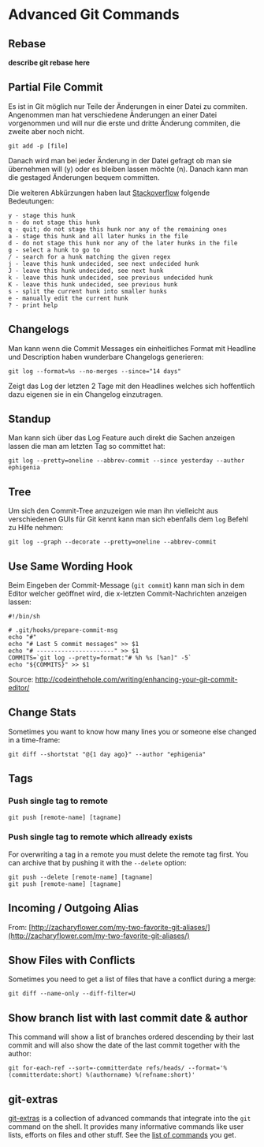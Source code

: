 # Advanced Git Commands

## Rebase

**describe git rebase here**

## Partial File Commit

Es ist in Git möglich nur Teile der Änderungen in einer Datei zu commiten. Angenommen man hat verschiedene Änderungen an einer Datei vorgenommen und will nur die erste und dritte Änderung commiten, die zweite aber noch nicht.

	git add -p [file]

Danach wird man bei jeder Änderung in der Datei gefragt ob man sie übernehmen will (y) oder es bleiben lassen möchte (n). Danach kann man die gestaged Änderungen bequem committen.

Die weiteren Abkürzungen haben laut [Stackoverflow](http://stackoverflow.com/questions/10605405/what-does-each-of-the-y-n-q-a-d-k-j-j-g-e-stand-for-in-context-of-git-p) folgende Bedeutungen:

	y - stage this hunk
	n - do not stage this hunk
	q - quit; do not stage this hunk nor any of the remaining ones
	a - stage this hunk and all later hunks in the file
	d - do not stage this hunk nor any of the later hunks in the file
	g - select a hunk to go to
	/ - search for a hunk matching the given regex
	j - leave this hunk undecided, see next undecided hunk
	J - leave this hunk undecided, see next hunk
	k - leave this hunk undecided, see previous undecided hunk
	K - leave this hunk undecided, see previous hunk
	s - split the current hunk into smaller hunks
	e - manually edit the current hunk
	? - print help

## Changelogs

Man kann wenn die Commit Messages ein einheitliches Format mit Headline und Description haben wunderbare Changelogs generieren:

	git log --format=%s --no-merges --since="14 days"

Zeigt das Log der letzten 2 Tage mit den Headlines welches sich hoffentlich dazu eigenen sie in ein Changelog einzutragen.

## Standup

Man kann sich über das Log Feature auch direkt die Sachen anzeigen lassen die man am letzten Tag so committet hat:

	git log --pretty=oneline --abbrev-commit --since yesterday --author ephigenia

## Tree

Um sich den Commit-Tree anzuzeigen wie man ihn vielleicht aus verschiedenen GUIs für Git kennt kann man sich ebenfalls dem `log` Befehl zu Hilfe nehmen:

	git log --graph --decorate --pretty=oneline --abbrev-commit
	
## Use Same Wording Hook

Beim Eingeben der Commit-Message (`git commit`) kann man sich in dem Editor welcher geöffnet wird, die x-letzten Commit-Nachrichten anzeigen lassen:

	#!/bin/sh
	
	# .git/hooks/prepare-commit-msg
	echo "#"
	echo "# Last 5 commit messages" >> $1
	echo "# ----------------------" >> $1
	COMMITS=`git log --pretty=format:"# %h %s [%an]" -5`
	echo "${COMMITS}" >> $1

Source: http://codeinthehole.com/writing/enhancing-your-git-commit-editor/

## Change Stats

Sometimes you want to know how many lines you or someone else changed in a time-frame:

	git diff --shortstat "@{1 day ago}" --author "ephigenia"

## Tags

### Push single tag to remote

	git push [remote-name] [tagname]

### Push single tag to remote which allready exists

For overwriting a tag in a remote you must delete the remote tag first. You can archive that by pushing it with the `--delete` option:

	git push --delete [remote-name] [tagname]
	git push [remote-name] [tagname]

## Incoming / Outgoing Alias

From: [http://zacharyflower.com/my-two-favorite-git-aliases/](http://zacharyflower.com/my-two-favorite-git-aliases/)

## Show Files with Conflicts

Sometimes you need to get a list of files that have a conflict during a merge:

	git diff --name-only --diff-filter=U

## Show branch list with last commit date & author

This command will show a list of branches ordered descending by their last commit and will also show the date of the last commit together with the author:

	git for-each-ref --sort=-committerdate refs/heads/ --format='%(committerdate:short) %(authorname) %(refname:short)'

## git-extras

[git-extras](https://github.com/visionmedia/git-extras) is a collection of advanced commands that integrate into the `git` command on the shell. It provides many informative commands like user lists, efforts on files and other stuff. See the [list of commands](https://github.com/visionmedia/git-extras/wiki#commands) you get.
